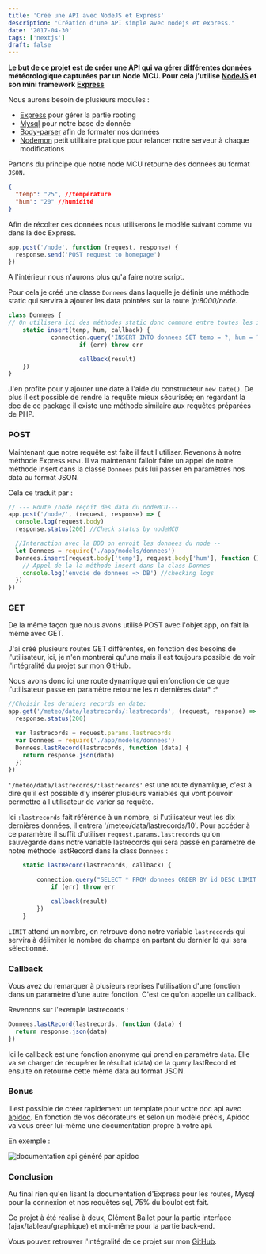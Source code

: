 ```yaml
---
title: 'Créé une API avec NodeJS et Express'
description: "Création d'une API simple avec nodejs et express."
date: '2017-04-30'
tags: ['nextjs']
draft: false
---
```


**Le but de ce projet est de créer une API qui va gérer différentes données météorologique capturées par un Node MCU. Pour cela j'utilise [NodeJS](https://nodejs.org/en/) et son mini framework [Express](http://expressjs.com/fr/)**

Nous aurons besoin de plusieurs modules :

- [Express](http://expressjs.com/fr/) pour gérer la partie rooting
- [Mysql](https://www.npmjs.com/package/mysql) pour notre base de donnée
- [Body-parser](https://www.npmjs.com/package/body-parser) afin de formater nos données
- [Nodemon](https://www.npmjs.com/package/nodemon) petit utilitaire pratique pour relancer notre serveur à chaque modifications

Partons du principe que notre node MCU retourne des données au format `JSON`.

```json
{
  "temp": "25", //température
  "hum": "20" //humidité
}
```

Afin de récolter ces données nous utiliserons le modèle suivant comme vu dans la doc Express.

```javascript
app.post('/node', function (request, response) {
  response.send('POST request to homepage')
})
```

A l'intérieur nous n'aurons plus qu'a faire notre script.

Pour cela je créé une classe `Donnees` dans laquelle je définis une méthode static qui servira à ajouter les data pointées sur la route _ip:8000/node._

```javascript
class Donnees {
// On utilisera ici des méthodes static donc commune entre toutes les instances de la classe "Donnees"
    static insert(temp, hum, callback) {
            connection.query('INSERT INTO donnees SET temp = ?, hum = ?, time_ = ?', [temp, hum, new Date()], (err, result) {
                    if (err) throw err

                    callback(result)
    })
}
```

J'en profite pour y ajouter une date à l'aide du constructeur `new Date()`. De plus il est possible de rendre la requête mieux sécurisée; en regardant la doc de ce package il existe une méthode similaire aux requêtes préparées de PHP.

### POST

Maintenant que notre requête est faite il faut l'utiliser. Revenons à notre méthode Express `POST`. Il va maintenant falloir faire un appel de notre méthode insert dans la classe `Donnees` puis lui passer en paramètres nos data au format JSON.

Cela ce traduit par :

```typescript
// --- Route /node reçoit des data du nodeMCU---
app.post('/node/', (request, response) => {
  console.log(request.body)
  response.status(200) //Check status by nodeMCU

  //Interaction avec la BDD on envoit les donnees du node --
  let Donnees = require('./app/models/donnees')
  Donnees.insert(request.body['temp'], request.body['hum'], function () {
    // Appel de la la méthode insert dans la class Donnes
    console.log('envoie de donnees => DB') //checking logs
  })
})
```

### GET

De la même façon que nous avons utilisé POST avec l'objet app, on fait la même avec GET.

J'ai créé plusieurs routes GET différentes, en fonction des besoins de l'utilisateur, ici, je n'en montrerai qu'une mais il est toujours possible de voir l'intégralité du projet sur mon GitHub.

Nous avons donc ici une route dynamique qui enfonction de ce que l'utilisateur passe en paramètre retourne les *n* dernières data* :*

```javascript
//Choisir les derniers records en date:
app.get('/meteo/data/lastrecords/:lastrecords', (request, response) => {
  response.status(200)

  var lastrecords = request.params.lastrecords
  var Donnees = require('./app/models/donnees')
  Donnees.lastRecord(lastrecords, function (data) {
    return response.json(data)
  })
})
```

`'/meteo/data/lastrecords/:lastrecords'` est une route dynamique, c'est à dire qu'il est possible d'y insérer plusieurs variables qui vont pouvoir permettre à l'utilisateur de varier sa requête.

Ici `:lastrecords` fait référence à un nombre, si l'utilisateur veut les dix dernières données, il entrera '/meteo/data/lastrecords/10'. Pour accéder à ce paramètre il suffit d'utiliser `request.params.lastrecords` qu'on sauvegarde dans notre variable lastrecords qui sera passé en paramètre de notre méthode lastRecord dans la class `Donnees` :

```javascript
    static lastRecord(lastrecords, callback) {

        connection.query("SELECT * FROM donnees ORDER BY id DESC LIMIT " + lastrecords +"", (err, result) => {
            if (err) throw err

            callback(result)
        })
    }
```

`LIMIT` attend un nombre, on retrouve donc notre variable `lastrecords` qui servira à délimiter le nombre de champs en partant du dernier Id qui sera sélectionné.

### Callback

Vous avez du remarquer à plusieurs reprises l'utilisation d'une fonction dans un paramètre d'une autre fonction. C'est ce qu'on appelle un callback.

Revenons sur l'exemple lastrecords :

```javascript
Donnees.lastRecord(lastrecords, function (data) {
  return response.json(data)
})
```

Ici le callback est une fonction anonyme qui prend en paramètre `data`. Elle va se charger de récupérer le résultat (data) de la query lastRecord et ensuite on retourne cette même data au format JSON.

### Bonus

Il est possible de créer rapidement un template pour votre doc api avec [apidoc](http://apidocjs.com/). En fonction de vos décorateurs et selon un modèle précis, Apidoc va vous créer lui-même une documentation propre à votre api.

En exemple :

![documentation api généré par apidoc](/static/images/articles/scroll_doc25.gif)

### Conclusion

Au final rien qu'en lisant la documentation d'Express pour les routes, Mysql pour la connexion et nos requêtes sql, 75% du boulot est fait.

Ce projet à été réalisé à deux, Clément Ballet pour la partie interface (ajax/tableau/graphique) et moi-même pour la partie back-end.

Vous pouvez retrouver l'intégralité de ce projet sur mon [GitHub](https://github.com/kev-landry/Meteo_NodeJS).
